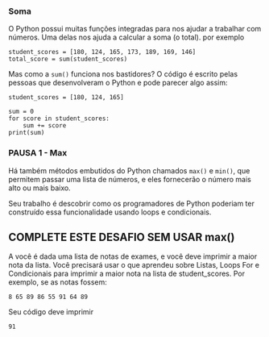 ### Soma
O Python possui muitas funções integradas para nos ajudar a trabalhar com números. Uma delas nos ajuda a calcular a soma (o total).
por exemplo
```
student_scores = [180, 124, 165, 173, 189, 169, 146]
total_score = sum(student_scores) 
```
Mas como a `sum()` funciona nos bastidores? O código é escrito pelas pessoas que desenvolveram o Python e pode parecer algo assim:

```
student_scores = [180, 124, 165]

sum = 0
for score in student_scores:
    sum += score
print(sum)
```



### PAUSA 1 - Max
Há também métodos embutidos do Python chamados `max()` e `min()`, que permitem passar uma lista de números, e eles fornecerão o número mais alto ou mais baixo.

Seu trabalho é descobrir como os programadores de Python poderiam ter construído essa funcionalidade usando loops e condicionais.

## COMPLETE ESTE DESAFIO SEM USAR max()

A você é dada uma lista de notas de exames, e você deve imprimir a maior nota da lista. 
Você precisará usar o que aprendeu sobre Listas, Loops For e Condicionais para imprimir a maior nota na lista de student_scores.
Por exemplo, se as notas fossem:
```
8 65 89 86 55 91 64 89
```
Seu código deve imprimir
```
91
```